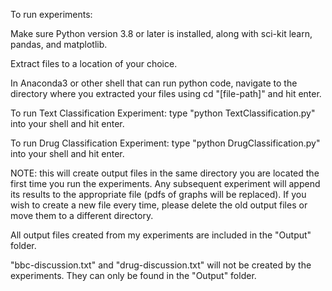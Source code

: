 To run experiments:

Make sure Python version 3.8 or later is installed, along with sci-kit learn, pandas, and matplotlib.

Extract files to a location of your choice.

In Anaconda3 or other shell that can run python code, navigate to the directory where you extracted your files using cd "[file-path]" and hit enter.

To run Text Classification Experiment: type "python TextClassification.py" into your shell and hit enter.

To run Drug Classification Experiment: type "python DrugClassification.py" into your shell and hit enter.

NOTE: this will create output files in the same directory you are located the first time you run the experiments. Any subsequent experiment will append its results to the appropriate file (pdfs of graphs will be replaced). If you wish to create a new file every time, please delete the old output files or move them to a different directory.

All output files created from my experiments are included in the "Output" folder.

"bbc-discussion.txt" and "drug-discussion.txt" will not be created by the experiments. They can only be found in the "Output" folder.

